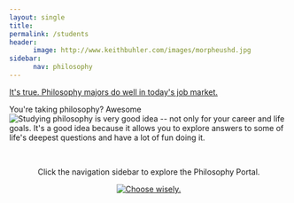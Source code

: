 ```yaml
---
layout: single
title: 
permalink: /students
header:
      image: http://www.keithbuhler.com/images/morpheushd.jpg
sidebar: 
      nav: philosophy
--- 
```




<a target="_blank" href="http://fivethirtyeight.com/features/philosophers-dont-get-much-respect-but-their-earnings-dont-suck/"> It's true.  Philosophy majors do well in today's job market. </a>

You're taking philosophy? Awesome![Studying philosophy is very good idea](/philosophy-3-major) -- not only for your career and life goals. It's a good idea because it allows you to explore answers to some of life's deepest questions and have a lot of fun doing it.

<br>

<center>

Click the navigation sidebar to explore the Philosophy Portal.

<a target="_blank" href="/philosophyportal-splash">  <img src="https://media.giphy.com/media/XG1TkmiJVuyJi/giphy.gif" alt="Choose wisely."></a>

</center>

<br>